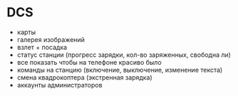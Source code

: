 # DCS

- карты
- галерея изображений
- взлет + посадка
- статус станции (прогресс зарядки, кол-во заряженных, свободна ли)
- все показать чтобы на телефоне красиво было
- команды на станцию (включение, выключение, изменение текста)
- смена квадрокоптера (экстренная зарядка)
- аккаунты администраторов
